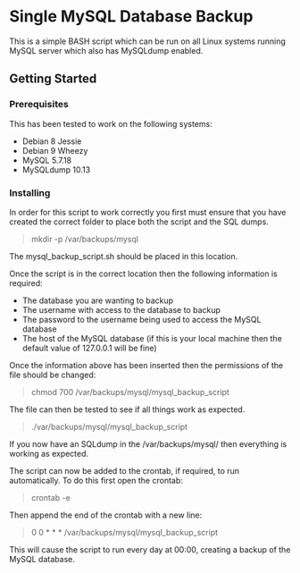 # Single MySQL Database Backup

This is a simple BASH script which can be run on all Linux systems running MySQL server which also has MySQLdump enabled.

## Getting Started

### Prerequisites

This has been tested to work on the following systems:

- Debian 8 Jessie
- Debian 9 Wheezy
- MySQL 5.7.18
- MySQLdump 10.13

### Installing

In order for this script to work correctly you first must ensure that you have created the correct folder to place both the script and the SQL dumps.

> mkdir -p /var/backups/mysql

The mysql_backup_script.sh should be placed in this location.

Once the script is in the correct location then the following information is required:

- The database you are wanting to backup
- The username with access to the database to backup
- The password to the username being used to access the MySQL database
- The host of the MySQL database (if this is your local machine then the default value of 127.0.0.1 will be fine)

Once the information above has been inserted then the permissions of the file should be changed:

> chmod 700 /var/backups/mysql/mysql_backup_script

The file can then be tested to see if all things work as expected.

> ./var/backups/mysql/mysql_backup_script

If you now have an SQLdump in the /var/backups/mysql/ then everything is working as expected.

The script can now be added to the crontab, if required, to run automatically. To do this first open the crontab:

> crontab -e

Then append the end of the crontab with a new line:

> 0 0 * * * /var/backups/mysql/mysql_backup_script

This will cause the script to run every day at 00:00, creating a backup of the MySQL database.